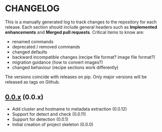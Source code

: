 # CHANGELOG

This is a manually generated log to track changes to the repository for each release.
Each section should include general headers such as **Implemented enhancements**
and **Merged pull requests**. Critical items to know are:

 - renamed commands
 - deprecated / removed commands
 - changed defaults
 - backward incompatible changes (recipe file format? image file format?)
 - migration guidance (how to convert images?)
 - changed behaviour (recipe sections work differently)

The versions coincide with releases on pip. Only major versions will be released as tags on Github.

## [0.0.x](https://github.com/compspec/compspec-containment/tree/main) (0.0.x)
- Add cluster and hostname to metadata extraction (0.0.12)
- Support for detect and check (0.0.11)
- Support for detection (0.0.1)
- Initial creation of project skeleton (0.0.0)
